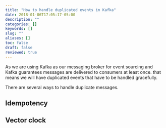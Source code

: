 ```yaml
---
title: "How to handle duplicated events in Kafka"
date: 2018-01-06T17:05:17-05:00
description: ""
categories: []
keywords: []
slug: ""
aliases: []
toc: false
draft: false
reviewed: true
---
```


As we are using Kafka as our messaging broker for event sourcing and Kafka
guarantees messages are delivered to consumers at least once. that means we
will have duplicated events that have to be handled gracefully. 

There are several ways to handle duplicate messages. 


## Idempotency

## Vector clock

